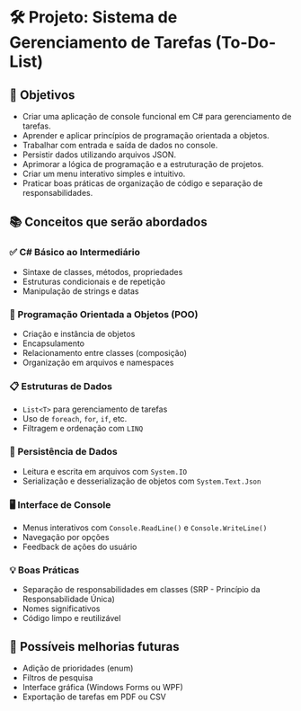 ﻿# 🛠 Projeto: Sistema de Gerenciamento de Tarefas (To-Do-List)

## 🎯 Objetivos

- Criar uma aplicação de console funcional em C# para gerenciamento de tarefas.
- Aprender e aplicar princípios de programação orientada a objetos.
- Trabalhar com entrada e saída de dados no console.
- Persistir dados utilizando arquivos JSON.
- Aprimorar a lógica de programação e a estruturação de projetos.
- Criar um menu interativo simples e intuitivo.
- Praticar boas práticas de organização de código e separação de responsabilidades.

## 📚 Conceitos que serão abordados

### ✅ C# Básico ao Intermediário
- Sintaxe de classes, métodos, propriedades
- Estruturas condicionais e de repetição
- Manipulação de strings e datas

### 🧱 Programação Orientada a Objetos (POO)
- Criação e instância de objetos
- Encapsulamento
- Relacionamento entre classes (composição)
- Organização em arquivos e namespaces

### 📋 Estruturas de Dados
- `List<T>` para gerenciamento de tarefas
- Uso de `foreach`, `for`, `if`, etc.
- Filtragem e ordenação com `LINQ`

### 📁 Persistência de Dados
- Leitura e escrita em arquivos com `System.IO`
- Serialização e desserialização de objetos com `System.Text.Json`

### 🖥 Interface de Console
- Menus interativos com `Console.ReadLine()` e `Console.WriteLine()`
- Navegação por opções
- Feedback de ações do usuário

### 💡 Boas Práticas
- Separação de responsabilidades em classes (SRP - Princípio da Responsabilidade Única)
- Nomes significativos
- Código limpo e reutilizável

## 🚀 Possíveis melhorias futuras
- Adição de prioridades (enum)
- Filtros de pesquisa
- Interface gráfica (Windows Forms ou WPF)
- Exportação de tarefas em PDF ou CSV
